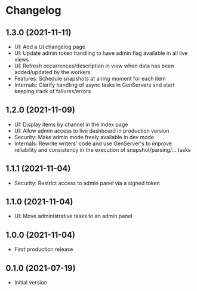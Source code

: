 # Changelog

## 1.3.0 (2021-11-11)

* UI: Add a UI changelog page
* UI: Update admin token handling to have admin flag available in all live views
* UI: Refresh occurrences/description in view when data has been added/updated by the workers
* Features: Schedule snapshots at airing moment for each item
* Internals: Clarify handling of async tasks in GenServers and start keeping track of
failures/errors

## 1.2.0 (2021-11-09)

* UI: Display items by channel in the index page
* UI: Allow admin access to live dashboard in production version
* Security: Make admin mode freely available in dev mode
* Internals: Rewrite writers' code and use GenServer's to improve reliability
and consistency in the execution of snapshot/parsing/... tasks

## 1.1.1 (2021-11-04)

* Security: Restrict access to admin panel via a signed token

## 1.1.0 (2021-11-04)

* UI: Move administrative tasks to an admin panel

## 1.0.0 (2021-11-04)

* First production release

## 0.1.0 (2021-07-19)

* Initial version

